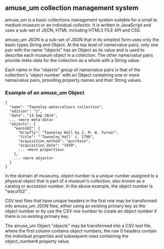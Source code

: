 ## amuse_um collection management system
amuse_um is a basic collections management system suitable for a small to medium museum or an individual collector. It is written in JavaScript and uses a sub-set of JSON, HTML including HTML5 FILE API and CSS.

amuse_um JSON is a sub-set of JSON that in its simplest form uses only the basic types String and Object. At the top level of name/value pairs, only one pair with the name "objects" has an Object as its value and is used to describe each museum object in a collection. The other name/value pairs provide meta-data for the collection as a whole with a String value. 

Each name in the "objects" group of name/value pairs is that of the collection's 'object number' with an Object containing one or more name/value pairs, providing property names and their String values.

### Example of an amuse_um Object
```
{
  "name": "Towneley watercolours collection",
  "edition": "1",
  "date": "13 Sep 2014",
  ... <more meta-data>
  "objects": {
    "waco102": {
      "briefly": "Towneley Hall by J. M. W. Turner",
      "title": "'Towneley Hall' c. 1798",
      "acquisition_method": "purchase",
      "acquisition_date": "1939",
      ... <more properties>
    },
    ... <more objects>
  }
}
```

In the domain of museums, object number is a unique number assigned to a physical object that is part of a museum's collection, also known as a catalog or accession number. In the above example, the object number is "waco102" .

CSV text files that have unique headers in the first row may be transformed into amuse_um JSON files, either using an existing primary key as the object number or by use the CSV row number to create an object number if there is no existing primary key.

The amuse_um Object "objects" may be transformed into a CSV text file, where the first column contains object numbers, the row 0 headers contain the individual properties and subsequent rows containing the object_number#.property value. 





